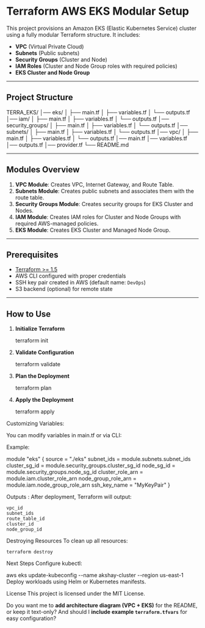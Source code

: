 # Terraform AWS EKS Modular Setup

This project provisions an Amazon EKS (Elastic Kubernetes Service) cluster using a fully modular Terraform structure. It includes:

- **VPC** (Virtual Private Cloud)
- **Subnets** (Public subnets)
- **Security Groups** (Cluster and Node)
- **IAM Roles** (Cluster and Node Group roles with required policies)
- **EKS Cluster and Node Group**

---

## **Project Structure**
TERRA_EKS/
│── eks/
│ ├── main.tf
│ ├── variables.tf
│ └── outputs.tf
│── iam/
│ ├── main.tf
│ ├── variables.tf
│ └── outputs.tf
│── security_groups/
│ ├── main.tf
│ ├── variables.tf
│ └── outputs.tf
│── subnets/
│ ├── main.tf
│ ├── variables.tf
│ └── outputs.tf
│── vpc/
│ ├── main.tf
│ ├── variables.tf
│ └── outputs.tf
│── main.tf
│── variables.tf
│── outputs.tf
│── provider.tf
└── README.md

---

## **Modules Overview**
1. **VPC Module**: Creates VPC, Internet Gateway, and Route Table.
2. **Subnets Module**: Creates public subnets and associates them with the route table.
3. **Security Groups Module**: Creates security groups for EKS Cluster and Nodes.
4. **IAM Module**: Creates IAM roles for Cluster and Node Groups with required AWS-managed policies.
5. **EKS Module**: Creates EKS Cluster and Managed Node Group.

---

## **Prerequisites**
- [Terraform >= 1.5](https://developer.hashicorp.com/terraform/downloads)
- AWS CLI configured with proper credentials
- SSH key pair created in AWS (default name: `DevOps`)
- S3 backend (optional) for remote state

---

## **How to Use**
1. **Initialize Terraform**

   terraform init

2. **Validate Configuration**

    terraform validate

3. **Plan the Deployment**

    terraform plan

4. **Apply the Deployment**

    terraform apply

Customizing Variables: 

You can modify variables in main.tf or via CLI:

Example:

module "eks" {
  source              = "./eks"
  subnet_ids          = module.subnets.subnet_ids
  cluster_sg_id       = module.security_groups.cluster_sg_id
  node_sg_id          = module.security_groups.node_sg_id
  cluster_role_arn    = module.iam.cluster_role_arn
  node_group_role_arn = module.iam.node_group_role_arn
  ssh_key_name        = "MyKeyPair"
}

Outputs :
After deployment, Terraform will output:

    vpc_id
    subnet_ids
    route_table_id
    cluster_id
    node_group_id

Destroying Resources
To clean up all resources:

    terraform destroy

Next Steps
Configure kubectl:

aws eks update-kubeconfig --name akshay-cluster --region us-east-1
Deploy workloads using Helm or Kubernetes manifests.

License
This project is licensed under the MIT License.

Do you want me to **add architecture diagram (VPC + EKS)** for the README, or keep it text-only? And should I **include example `terraform.tfvars`** for easy configuration?
